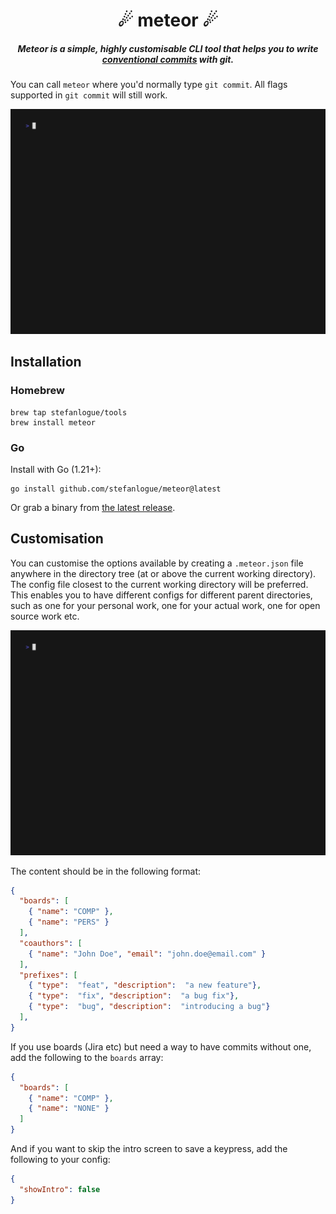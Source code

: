 <div align="center">
  <h1>️☄ meteor ☄</h1>
  <h5>Meteor is a simple, highly customisable CLI tool that helps you to write <a href="https://www.conventionalcommits.org/">conventional commits</a> with git.</h5>
</div>


You can call `meteor` where you'd normally type `git commit`. All flags supported in `git commit` will still work.

![Demo](demos/demo-without-boards.gif)

## Installation
### Homebrew
```console
brew tap stefanlogue/tools
brew install meteor
```
### Go
Install with Go (1.21+):

```console
go install github.com/stefanlogue/meteor@latest
```

Or grab a binary from [the latest release](https://github.com/stefanlogue/meteor/releases/latest).

## Customisation

You can customise the options available by creating a `.meteor.json` file anywhere in the directory tree (at or above the current working directory). The config file closest to the current working directory will be preferred. This enables you to have different configs for different parent directories, such as one for your personal work, one for your actual work, one for open source work etc.

![Demo with boards](demos/demo-with-boards.gif)

The content should be in the following format:

```json
{
  "boards": [
    { "name": "COMP" },
    { "name": "PERS" }
  ],
  "coauthors": [
    { "name": "John Doe", "email": "john.doe@email.com" }
  ],
  "prefixes": [
    { "type":  "feat", "description":  "a new feature"},
    { "type":  "fix", "description":  "a bug fix"},
    { "type":  "bug", "description":  "introducing a bug"}
  ],
}
```

If you use boards (Jira etc) but need a way to have commits without one, add the following to the `boards` array:
```json
{
  "boards": [
    { "name": "COMP" },
    { "name": "NONE" }
  ]
}
```

And if you want to skip the intro screen to save a keypress, add the following to your config:
```json
{
  "showIntro": false
}
```
